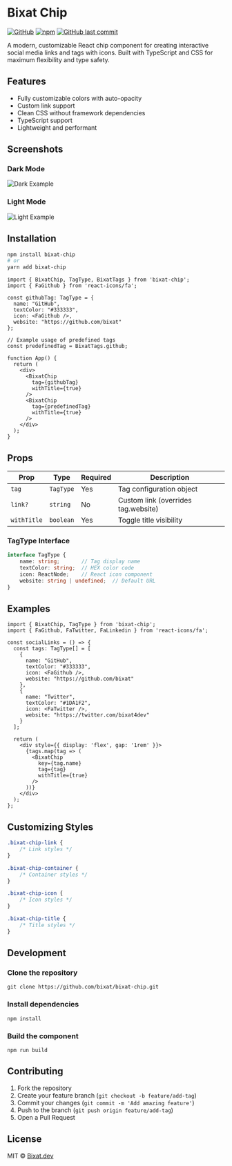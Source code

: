 # Bixat Chip

[![GitHub](https://img.shields.io/github/license/bixat/bixat-chip)](https://github.com/bixat/bixat-chip/blob/main/LICENSE)
[![npm](https://img.shields.io/npm/v/bixat-chip)](https://www.npmjs.com/package/bixat-chip)
[![GitHub last commit](https://img.shields.io/github/last-commit/bixat/bixat-chip)](https://github.com/bixat/bixat-chip/commits)

A modern, customizable React chip component for creating interactive social media links and tags with icons. Built with TypeScript and CSS for maximum flexibility and type safety.

## Features

- Fully customizable colors with auto-opacity
- Custom link support
- Clean CSS without framework dependencies
- TypeScript support
- Lightweight and performant

## Screenshots

### Dark Mode

![Dark Example](dark_example.png)

### Light Mode

![Light Example](light_example.png)

## Installation

```bash
npm install bixat-chip
# or
yarn add bixat-chip
```

```tsx
import { BixatChip, TagType, BixatTags } from 'bixat-chip';
import { FaGithub } from 'react-icons/fa';

const githubTag: TagType = {
  name: "GitHub",
  textColor: "#333333",
  icon: <FaGithub />,
  website: "https://github.com/bixat"
};

// Example usage of predefined tags
const predefinedTag = BixatTags.github;

function App() {
  return (
    <div>
      <BixatChip
        tag={githubTag}
        withTitle={true}
      />
      <BixatChip
        tag={predefinedTag}
        withTitle={true}
      />
    </div>
  );
}
```

## Props

| Prop | Type | Required | Description |
|------|------|----------|-------------|
| `tag` | `TagType` | Yes | Tag configuration object |
| `link?` | `string` | No | Custom link (overrides tag.website) |
| `withTitle` | `boolean` | Yes | Toggle title visibility |

### TagType Interface

```typescript
interface TagType {
    name: string;       // Tag display name
    textColor: string;  // HEX color code
    icon: ReactNode;    // React icon component
    website: string | undefined;  // Default URL
}
```

## Examples

```tsx
import { BixatChip, TagType } from 'bixat-chip';
import { FaGithub, FaTwitter, FaLinkedin } from 'react-icons/fa';

const socialLinks = () => {
  const tags: TagType[] = [
    {
      name: "GitHub",
      textColor: "#333333",
      icon: <FaGithub />,
      website: "https://github.com/bixat"
    },
    {
      name: "Twitter",
      textColor: "#1DA1F2",
      icon: <FaTwitter />,
      website: "https://twitter.com/bixat4dev"
    }
  ];

  return (
    <div style={{ display: 'flex', gap: '1rem' }}>
      {tags.map(tag => (
        <BixatChip 
          key={tag.name}
          tag={tag}
          withTitle={true}
        />
      ))}
    </div>
  );
};
```


## Customizing Styles

```css
.bixat-chip-link {
    /* Link styles */
}

.bixat-chip-container {
    /* Container styles */
}

.bixat-chip-icon {
    /* Icon styles */
}

.bixat-chip-title {
    /* Title styles */
}
```

## Development

### Clone the repository
```git clone https://github.com/bixat/bixat-chip.git```

### Install dependencies
```npm install```

### Build the component
```npm run build```

## Contributing

1. Fork the repository
2. Create your feature branch (`git checkout -b feature/add-tag`)
3. Commit your changes (`git commit -m 'Add amazing feature'`)
4. Push to the branch (`git push origin feature/add-tag`)
5. Open a Pull Request

## License

MIT © [Bixat.dev](https://bixat.dev)
